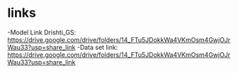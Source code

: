 # links 
-Model Link Drishti_GS: https://drive.google.com/drive/folders/14_FTu5JDokkWa4VKmOsm4GwjOJrWau33?usp=share_link
-Data set link: https://drive.google.com/drive/folders/14_FTu5JDokkWa4VKmOsm4GwjOJrWau33?usp=share_link
